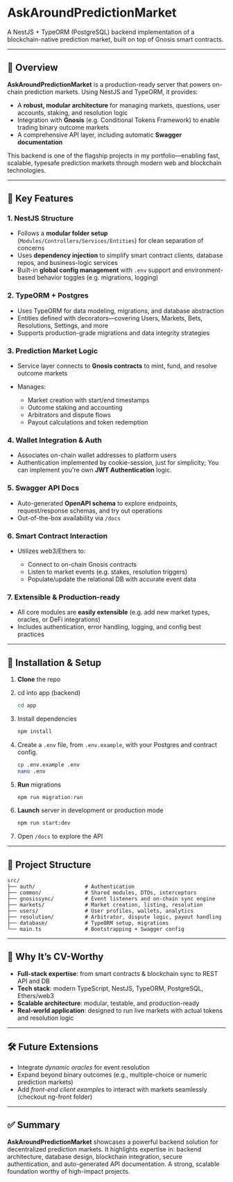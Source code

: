 # AskAroundPredictionMarket

A NestJS + TypeORM (PostgreSQL) backend implementation of a blockchain-native prediction market, built on top of Gnosis smart contracts.

---

## 🚀 Overview

**AskAroundPredictionMarket** is a production-ready server that powers on-chain prediction markets. Using NestJS and TypeORM, it provides:

* A **robust, modular architecture** for managing markets, questions, user accounts, staking, and resolution logic
* Integration with **Gnosis** (e.g. Conditional Tokens Framework) to enable trading binary outcome markets
* A comprehensive API layer, including automatic **Swagger documentation**

This backend is one of the flagship projects in my portfolio—enabling fast, scalable, typesafe prediction markets through modern web and blockchain technologies.

---

## 🧱 Key Features

### 1. **NestJS Structure**

* Follows a **modular folder setup** (`Modules/Controllers/Services/Entities`) for clean separation of concerns
* Uses **dependency injection** to simplify smart contract clients, database repos, and business-logic services
* Built-in **global config management** with `.env` support and environment-based behavior toggles (e.g. migrations, logging)

### 2. **TypeORM + Postgres**

* Uses TypeORM for data modeling, migrations, and database abstraction
* Entities defined with decorators—covering Users, Markets, Bets, Resolutions, Settings, and more
* Supports production-grade migrations and data integrity strategies

### 3. **Prediction Market Logic**

* Service layer connects to **Gnosis contracts** to mint, fund, and resolve outcome markets
* Manages:

  * Market creation with start/end timestamps
  * Outcome staking and accounting
  * Arbitrators and dispute flows
  * Payout calculations and token redemption

### 4. **Wallet Integration & Auth**

* Associates on-chain wallet addresses to platform users
* Authentication implemented by cookie-session, just for simplicity; You can implement you're own **JWT Authentication** logic.

### 5. **Swagger API Docs**

* Auto-generated **OpenAPI schema** to explore endpoints, request/response schemas, and try out operations
* Out-of-the-box availability via `/docs`

### 6. **Smart Contract Interaction**

* Utilizes web3/Ethers to:

  * Connect to on-chain Gnosis contracts
  * Listen to market events (e.g. stakes, resolution triggers)
  * Populate/update the relational DB with accurate event data

### 7. **Extensible & Production-ready**

* All core modules are **easily extensible** (e.g. add new market types, oracles, or DeFi integrations)
* Includes authentication, error handling, logging, and config best practices

---

## 🧪 Installation & Setup

1. **Clone** the repo
2. cd into app (backend)

   ```bash
   cd app
   ```
3. Install dependencies

   ```bash
   npm install
   ```
4. Create a `.env` file, from `.env.example`, with your Postgres and contract config.

   ```bash
   cp .env.example .env
   nano .env
   ```
5. **Run** migrations

   ```bash
   npm run migration:run
   ```
6. **Launch** server in development or production mode

   ```bash
   npm run start:dev
   ```
7. Open `/docs` to explore the API

---

## 📂 Project Structure

```
src/
├── auth/                # Authentication
├── common/              # Shared modules, DTOs, interceptors
├── gnosissync/          # Event listeners and on-chain sync engine
├── markets/             # Market creation, listing, resolution
├── users/               # User profiles, wallets, analytics
├── resolution/          # Arbitrator, dispute logic, payout handling
├── database/            # TypeORM setup, migrations
└── main.ts              # Bootstrapping + Swagger config
```

---

## 🎯 Why It’s CV-Worthy

* **Full-stack expertise**: from smart contracts & blockchain sync to REST API and DB
* **Tech stack**: modern TypeScript, NestJS, TypeORM, PostgreSQL, Ethers/web3
* **Scalable architecture**: modular, testable, and production-ready
* **Real-world application**: designed to run live markets with actual tokens and resolution logic

---

## 🛠️ Future Extensions

* Integrate *dynamic oracles* for event resolution
* Expand beyond binary outcomes (e.g., multiple-choice or numeric prediction markets)
* Add *front-end client examples* to interact with markets seamlessly (checkout ng-front folder)

---

## ✅ Summary

**AskAroundPredictionMarket** showcases a powerful backend solution for decentralized prediction markets. It highlights expertise in: backend architecture, database design, blockchain integration, secure authentication, and auto-generated API documentation. A strong, scalable foundation worthy of high-impact projects.